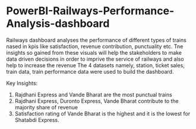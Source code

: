 # PowerBI-Railways-Performance-Analysis-dashboard
Railways dashboard analyses the performance of different types of trains nased in kpis like satisfaction, revenue contribution, punctuality etc. Tne insights so gained from these visuals will help the stakeholders to make data driven decisions in order to imprive the service of railways and also help to increase the revenue
The 4 datasets namely, station, ticket sales, train data, train performance data were used to build the dashboard. 

Key Insights:
1.	Rajdhani Express and Vande Bharat are the most punctual trains
2.	Rajdhani Express, Duronto Express, Vande Bharat contribute to the majority share of revenue
3.	Satisfaction rating of Vande Bharat is the highest and it is the lowest for Shatabdi Express.
